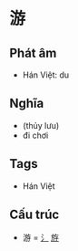 # 游

## Phát âm
* Hán Việt: du

## Nghĩa
* (thủy lưu)
* đi chơi

## Tags
* Hán Việt

## Cấu trúc
* 游 = [⺡](⺡.md) [斿](斿.md)

<script>window.HANZI_FIELD='游';</script>